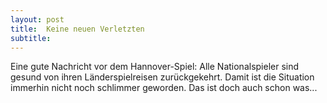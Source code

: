 ```yaml
---
layout: post
title:  Keine neuen Verletzten
subtitle:  
---
```


Eine gute Nachricht vor dem Hannover-Spiel: Alle Nationalspieler sind gesund von ihren Länderspielreisen zurückgekehrt. Damit ist die Situation immerhin nicht noch schlimmer geworden. Das ist doch auch schon was...


